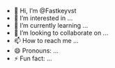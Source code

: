 - 👋 Hi, I’m @Fastkeyvst
- 👀 I’m interested in ...
- 🌱 I’m currently learning ...
- 💞️ I’m looking to collaborate on ...
- 📫 How to reach me ...
- 😄 Pronouns: ...
- ⚡ Fun fact: ...

<!---
Fastkeyvst/Fastkeyvst is a ✨ special ✨ repository because its `README.md` (this file) appears on your GitHub profile.
You can click the Preview link to take a look at your changes.
--->
